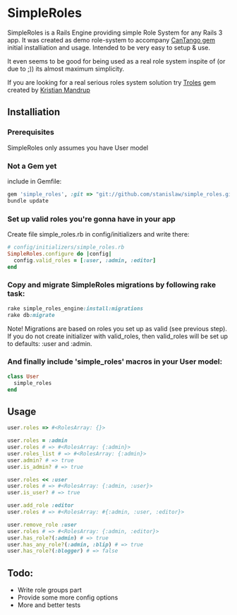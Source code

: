 # SimpleRoles

SimpleRoles is a Rails Engine providing simple Role System for any Rails 3 app. It was created as demo role-system to accompany [CanTango gem](https://github.com/kristianmandrup/cantango) initial installiation and usage. Intended to be very easy to setup & use.

It even seems to be good for being used as a real role system inspite of (or due to ;)) its almost maximum simplicity.

If you are looking for a real serious roles system solution try [Troles](https://github.com/kristianmandrup/troles) gem created by [Kristian Mandrup](https://github.com/kristianmandrup)

## Installiation

### Prerequisites

SimpleRoles only assumes you have User model

### Not a Gem yet

include in Gemfile:

```ruby
gem 'simple_roles', :git => "git://github.com/stanislaw/simple_roles.git"
bundle update
```

### Set up valid roles you're gonna have in your app

Create file simple_roles.rb in config/initializers and write there:

```ruby
# config/initializers/simple_roles.rb
SimpleRoles.configure do |config|
  config.valid_roles = [:user, :admin, :editor]
end
```

### Copy and migrate SimpleRoles migrations by following rake task:

```ruby
rake simple_roles_engine:install:migrations
rake db:migrate
```

Note! Migrations are based on roles you set up as valid (see previous step). If you do not create initializer with valid_roles, then valid_roles will be set up to defaults: :user and :admin.

### And finally include 'simple_roles' macros in your User model:

```ruby
class User
  simple_roles
end
```

## Usage

```ruby
user.roles => #<RolesArray: {}>

user.roles = :admin
user.roles # => #<RolesArray: {:admin}>
user.roles_list # => #<RolesArray: {:admin}>
user.admin? # => true
user.is_admin? # => true

user.roles << :user
user.roles # => #<RolesArray: {:admin, :user}>
user.is_user? # => true

user.add_role :editor
user.roles # => #<RolesArray: #{:admin, :user, :editor}>

user.remove_role :user
user.roles # => #<RolesArray: {:admin, :editor}>
user.has_role?(:admin) # => true
user.has_any_role?(:admin, :blip) # => true
user.has_role?(:blogger) # => false
```

## Todo:

- Write role groups part
- Provide some more config options
- More and better tests
